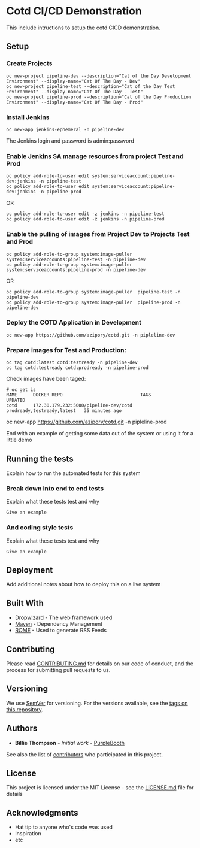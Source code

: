# Cotd CI/CD Demonstration

This include intructions to setup the cotd CICD demonstration.

## Setup

### Create Projects
```
oc new-project pipeline-dev --description="Cat of the Day Development Environment" --display-name="Cat Of The Day - Dev"
oc new-project pipeline-test --description="Cat of the Day Test Environment" --display-name="Cat Of The Day - Test"
oc new-project pipeline-prod --description="Cat of the Day Production Environment" --display-name="Cat Of The Day - Prod"
```

### Install Jenkins
```
oc new-app jenkins-ephemeral -n pipeline-dev
```
The Jenkins login and password is admin:password


### Enable Jenkins SA manage resources from project Test and Prod
```
oc policy add-role-to-user edit system:serviceaccount:pipeline-dev:jenkins -n pipeline-test
oc policy add-role-to-user edit system:serviceaccount:pipeline-dev:jenkins -n pipeline-prod
```
OR
```
oc policy add-role-to-user edit -z jenkins -n pipeline-test
oc policy add-role-to-user edit -z jenkins -n pipeline-prod
```

### Enable the pulling of images from Project Dev to Projects Test and Prod
```
oc policy add-role-to-group system:image-puller system:serviceaccounts:pipeline-test -n pipeline-dev
oc policy add-role-to-group system:image-puller system:serviceaccounts:pipeline-prod -n pipeline-dev
```
OR
```
oc policy add-role-to-group system:image-puller  pipeline-test -n pipeline-dev
oc policy add-role-to-group system:image-puller  pipeline-prod -n pipeline-dev
```

### Deploy the COTD Application in Development
```
oc new-app https://github.com/azipory/cotd.git -n pipleline-dev
```
### Prepare images for Test and Production:
```
oc tag cotd:latest cotd:testready -n pipeline-dev
oc tag cotd:testready cotd:prodready -n pipeline-prod
```
Check images have been taged:
```
# oc get is
NAME      DOCKER REPO                             TAGS                         UPDATED
cotd      172.30.179.232:5000/pipeline-dev/cotd   prodready,testready,latest   35 minutes ago
```

oc new-app https://github.com/azipory/cotd.git -n pipleline-prod


End with an example of getting some data out of the system or using it for a little demo

## Running the tests

Explain how to run the automated tests for this system

### Break down into end to end tests

Explain what these tests test and why

```
Give an example
```

### And coding style tests

Explain what these tests test and why

```
Give an example
```

## Deployment

Add additional notes about how to deploy this on a live system

## Built With

* [Dropwizard](http://www.dropwizard.io/1.0.2/docs/) - The web framework used
* [Maven](https://maven.apache.org/) - Dependency Management
* [ROME](https://rometools.github.io/rome/) - Used to generate RSS Feeds

## Contributing

Please read [CONTRIBUTING.md](https://gist.github.com/PurpleBooth/b24679402957c63ec426) for details on our code of conduct, and the process for submitting pull requests to us.

## Versioning

We use [SemVer](http://semver.org/) for versioning. For the versions available, see the [tags on this repository](https://github.com/your/project/tags). 

## Authors

* **Billie Thompson** - *Initial work* - [PurpleBooth](https://github.com/PurpleBooth)

See also the list of [contributors](https://github.com/your/project/contributors) who participated in this project.

## License

This project is licensed under the MIT License - see the [LICENSE.md](LICENSE.md) file for details

## Acknowledgments

* Hat tip to anyone who's code was used
* Inspiration
* etc
